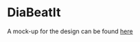 # DiaBeatIt
A mock-up for the design can be found [here](https://www.figma.com/proto/Lwmxwl72FaNB3SGIqNqCjT/Dia-beat-it?node-id=24%3A929&scaling=min-zoom&page-id=1%3A2&starting-point-node-id=24%3A929)
